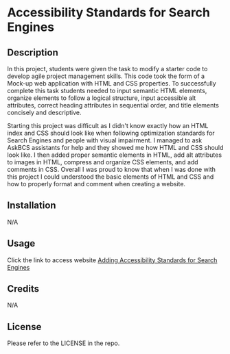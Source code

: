 # Accessibility Standards for Search Engines

## Description

In this project, students were given the task to modify a starter code to develop agile project management skills. This code took the form of a Mock-up web application with HTML and CSS properties. To successfully complete this task students needed to input semantic HTML elements, organize elements to follow a logical structure, input accessible alt attributes, correct heading attributes in sequential order, and title elements concisely and descriptive. 

Starting this project was difficult as I didn't know exactly how an HTML index and CSS should look like when following optimization standards for Search Engines and people with visual impairment. I managed to ask AskBCS assistants for help and they showed me how HTML and CSS should look like. I then added proper semantic elements in HTML, add alt attributes to images in HTML, compress and organize CSS elements, and add comments in CSS. Overall I was proud to know that when I was done with this project I could understood the basic elements of HTML and CSS and how to properly format and comment when creating a website.

## Installation

N/A

## Usage

Click the link to access website [Adding Accessibility Standards for Search Engines](https://ajjeroni.github.io/Accessibility-Standards-for-Search-Engines/)


## Credits

N/A

## License

Please refer to the LICENSE in the repo.
